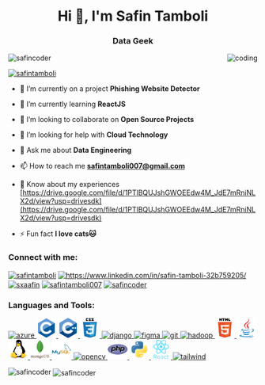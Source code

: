 <h1 align="center">Hi 👋, I'm Safin Tamboli</h1>
<h3 align="center">Data Geek</h3>
<img align="right" Width-400 alt= "coding" src="https://www.canva.com/design/DAFcsi9Yk7I/kSCBcSLylIOcj6S51Nbn_g/edit?utm_content=DAFcsi9Yk7I&utm_campaign=designshare&utm_medium=link2&utm_source=sharebutton

<p align="left"> <img src="https://komarev.com/ghpvc/?username=safincoder&label=Profile%20views&color=0e75b6&style=flat" alt="safincoder" /> </p>

<p align="left"> <a href="https://twitter.com/safintamboli" target="blank"><img src="https://img.shields.io/twitter/follow/safintamboli?logo=twitter&style=for-the-badge" alt="safintamboli" /></a> </p>

- 🔭 I’m currently on a project **Phishing Website Detector**

- 🌱 I’m currently learning **ReactJS**

- 👯 I’m looking to collaborate on **Open Source Projects**

- 🤝 I’m looking for help with **Cloud Technology**

- 💬 Ask me about **Data Engineering**

- 📫 How to reach me **safintamboli007@gmail.com**

- 📄 Know about my experiences [https://drive.google.com/file/d/1PTlBQUJshGWOEEdw4M_JdE7mRniNLX2d/view?usp=drivesdk](https://drive.google.com/file/d/1PTlBQUJshGWOEEdw4M_JdE7mRniNLX2d/view?usp=drivesdk)

- ⚡ Fun fact **I love cats🐱**

<h3 align="left">Connect with me:</h3>
<p align="left">
<a href="https://twitter.com/safintamboli" target="blank"><img align="center" src="https://raw.githubusercontent.com/rahuldkjain/github-profile-readme-generator/master/src/images/icons/Social/twitter.svg" alt="safintamboli" height="30" width="40" /></a>
<a href="https://linkedin.com/in/https://www.linkedin.com/in/safin-tamboli-32b759205/" target="blank"><img align="center" src="https://raw.githubusercontent.com/rahuldkjain/github-profile-readme-generator/master/src/images/icons/Social/linked-in-alt.svg" alt="https://www.linkedin.com/in/safin-tamboli-32b759205/" height="30" width="40" /></a>
<a href="https://instagram.com/sxaafin" target="blank"><img align="center" src="https://raw.githubusercontent.com/rahuldkjain/github-profile-readme-generator/master/src/images/icons/Social/instagram.svg" alt="sxaafin" height="30" width="40" /></a>
<a href="https://www.hackerrank.com/safintamboli007" target="blank"><img align="center" src="https://raw.githubusercontent.com/rahuldkjain/github-profile-readme-generator/master/src/images/icons/Social/hackerrank.svg" alt="safintamboli007" height="30" width="40" /></a>
<a href="https://www.leetcode.com/safincoder" target="blank"><img align="center" src="https://raw.githubusercontent.com/rahuldkjain/github-profile-readme-generator/master/src/images/icons/Social/leet-code.svg" alt="safincoder" height="30" width="40" /></a>
</p>

<h3 align="left">Languages and Tools:</h3>
<p align="left"> <a href="https://azure.microsoft.com/en-in/" target="_blank" rel="noreferrer"> <img src="https://www.vectorlogo.zone/logos/microsoft_azure/microsoft_azure-icon.svg" alt="azure" width="40" height="40"/> </a> <a href="https://www.cprogramming.com/" target="_blank" rel="noreferrer"> <img src="https://raw.githubusercontent.com/devicons/devicon/master/icons/c/c-original.svg" alt="c" width="40" height="40"/> </a> <a href="https://www.w3schools.com/cpp/" target="_blank" rel="noreferrer"> <img src="https://raw.githubusercontent.com/devicons/devicon/master/icons/cplusplus/cplusplus-original.svg" alt="cplusplus" width="40" height="40"/> </a> <a href="https://www.w3schools.com/css/" target="_blank" rel="noreferrer"> <img src="https://raw.githubusercontent.com/devicons/devicon/master/icons/css3/css3-original-wordmark.svg" alt="css3" width="40" height="40"/> </a> <a href="https://www.djangoproject.com/" target="_blank" rel="noreferrer"> <img src="https://cdn.worldvectorlogo.com/logos/django.svg" alt="django" width="40" height="40"/> </a> <a href="https://www.figma.com/" target="_blank" rel="noreferrer"> <img src="https://www.vectorlogo.zone/logos/figma/figma-icon.svg" alt="figma" width="40" height="40"/> </a> <a href="https://git-scm.com/" target="_blank" rel="noreferrer"> <img src="https://www.vectorlogo.zone/logos/git-scm/git-scm-icon.svg" alt="git" width="40" height="40"/> </a> <a href="https://hadoop.apache.org/" target="_blank" rel="noreferrer"> <img src="https://www.vectorlogo.zone/logos/apache_hadoop/apache_hadoop-icon.svg" alt="hadoop" width="40" height="40"/> </a> <a href="https://www.w3.org/html/" target="_blank" rel="noreferrer"> <img src="https://raw.githubusercontent.com/devicons/devicon/master/icons/html5/html5-original-wordmark.svg" alt="html5" width="40" height="40"/> </a> <a href="https://www.java.com" target="_blank" rel="noreferrer"> <img src="https://raw.githubusercontent.com/devicons/devicon/master/icons/java/java-original.svg" alt="java" width="40" height="40"/> </a> <a href="https://www.linux.org/" target="_blank" rel="noreferrer"> <img src="https://raw.githubusercontent.com/devicons/devicon/master/icons/linux/linux-original.svg" alt="linux" width="40" height="40"/> </a> <a href="https://www.mongodb.com/" target="_blank" rel="noreferrer"> <img src="https://raw.githubusercontent.com/devicons/devicon/master/icons/mongodb/mongodb-original-wordmark.svg" alt="mongodb" width="40" height="40"/> </a> <a href="https://www.mysql.com/" target="_blank" rel="noreferrer"> <img src="https://raw.githubusercontent.com/devicons/devicon/master/icons/mysql/mysql-original-wordmark.svg" alt="mysql" width="40" height="40"/> </a> <a href="https://opencv.org/" target="_blank" rel="noreferrer"> <img src="https://www.vectorlogo.zone/logos/opencv/opencv-icon.svg" alt="opencv" width="40" height="40"/> </a> <a href="https://www.php.net" target="_blank" rel="noreferrer"> <img src="https://raw.githubusercontent.com/devicons/devicon/master/icons/php/php-original.svg" alt="php" width="40" height="40"/> </a> <a href="https://www.python.org" target="_blank" rel="noreferrer"> <img src="https://raw.githubusercontent.com/devicons/devicon/master/icons/python/python-original.svg" alt="python" width="40" height="40"/> </a> <a href="https://reactjs.org/" target="_blank" rel="noreferrer"> <img src="https://raw.githubusercontent.com/devicons/devicon/master/icons/react/react-original-wordmark.svg" alt="react" width="40" height="40"/> </a> <a href="https://tailwindcss.com/" target="_blank" rel="noreferrer"> <img src="https://www.vectorlogo.zone/logos/tailwindcss/tailwindcss-icon.svg" alt="tailwind" width="40" height="40"/> </a> </p>

<p><img align="left" src="https://github-readme-stats.vercel.app/api/top-langs?username=safincoder&show_icons=true&locale=en&layout=compact" alt="safincoder" /></p>

<p>&nbsp;<img align="center" src="https://github-readme-stats.vercel.app/api?username=safincoder&show_icons=true&locale=en" alt="safincoder" /></p>
